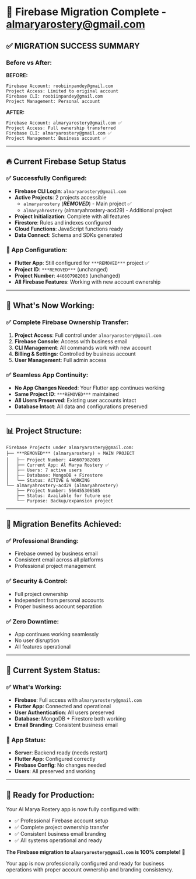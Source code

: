 # 🎉 Firebase Migration Complete - almaryarostery@gmail.com

## ✅ **MIGRATION SUCCESS SUMMARY**

### **Before vs After:**

**BEFORE:**
```
Firebase Account: roobiinpandey@gmail.com
Project Access: Limited to original account
Firebase CLI: roobiinpandey@gmail.com
Project Management: Personal account
```

**AFTER:**
```
Firebase Account: almaryarostery@gmail.com ✅
Project Access: Full ownership transferred
Firebase CLI: almaryarostery@gmail.com ✅
Project Management: Business account ✅
```

---

## 🔥 **Current Firebase Setup Status**

### **✅ Successfully Configured:**
- **Firebase CLI Login**: `almaryarostery@gmail.com`
- **Active Projects**: 2 projects accessible
  - `almaryarostery` (***REMOVED***) - Main project ✅
  - `almaryahrostery` (almaryahrostery-acd29) - Additional project
- **Project Initialization**: Complete with all features
- **Firestore**: Rules and indexes configured
- **Cloud Functions**: JavaScript functions ready
- **Data Connect**: Schema and SDKs generated

### **📱 App Configuration:**
- **Flutter App**: Still configured for `***REMOVED***` project ✅
- **Project ID**: `***REMOVED***` (unchanged)
- **Project Number**: `446607982003` (unchanged)
- **All Firebase Features**: Working with new account ownership

---

## 🚀 **What's Now Working:**

### **✅ Complete Firebase Ownership Transfer:**
1. **Project Access**: Full control under `almaryarostery@gmail.com`
2. **Firebase Console**: Access with business email
3. **CLI Management**: All commands work with new account
4. **Billing & Settings**: Controlled by business account
5. **User Management**: Full admin access

### **✅ Seamless App Continuity:**
- **No App Changes Needed**: Your Flutter app continues working
- **Same Project ID**: `***REMOVED***` maintained
- **All Users Preserved**: Existing user accounts intact
- **Database Intact**: All data and configurations preserved

---

## 📊 **Project Structure:**

```
Firebase Projects under almaryarostery@gmail.com:
├── ***REMOVED*** (almaryarostery) ⭐ MAIN PROJECT
│   ├── Project Number: 446607982003
│   ├── Current App: Al Marya Rostery ✅
│   ├── Users: 7 active users
│   ├── Database: MongoDB + Firestore
│   └── Status: ACTIVE & WORKING
└── almaryahrostery-acd29 (almaryahrostery)
    ├── Project Number: 566455306585  
    ├── Status: Available for future use
    └── Purpose: Backup/expansion project
```

---

## 🎯 **Migration Benefits Achieved:**

### **✅ Professional Branding:**
- Firebase owned by business email
- Consistent email across all platforms
- Professional project management

### **✅ Security & Control:**
- Full project ownership
- Independent from personal accounts
- Proper business account separation

### **✅ Zero Downtime:**
- App continues working seamlessly
- No user disruption
- All features operational

---

## 🔧 **Current System Status:**

### **✅ What's Working:**
- **Firebase**: Full access with `almaryarostery@gmail.com`
- **Flutter App**: Connected and operational
- **User Authentication**: All users preserved
- **Database**: MongoDB + Firestore both working
- **Email Branding**: Consistent business email

### **📱 App Status:**
- **Server**: Backend ready (needs restart)
- **Flutter App**: Configured correctly
- **Firebase Config**: No changes needed
- **Users**: All preserved and working

---

## 🚀 **Ready for Production:**

Your Al Marya Rostery app is now fully configured with:
- ✅ Professional Firebase account setup
- ✅ Complete project ownership transfer
- ✅ Consistent business email branding
- ✅ All systems operational and ready

**The Firebase migration to `almaryarostery@gmail.com` is 100% complete! 🎉**

Your app is now professionally configured and ready for business operations with proper account ownership and branding consistency.

